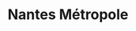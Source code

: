 ---
imageUrl: https://cyclopolis.lavilleavelo.org/cartes-minutes/Nantes_VAE.png
title: Nantes Métropole
description: ⚡🚲 Vélo à Assistance Electrique
link: https://cartes-minutes.lavilleavelo.org/cartovelo/carteminuteNantesMetropoleVAE.html
index: 20
---